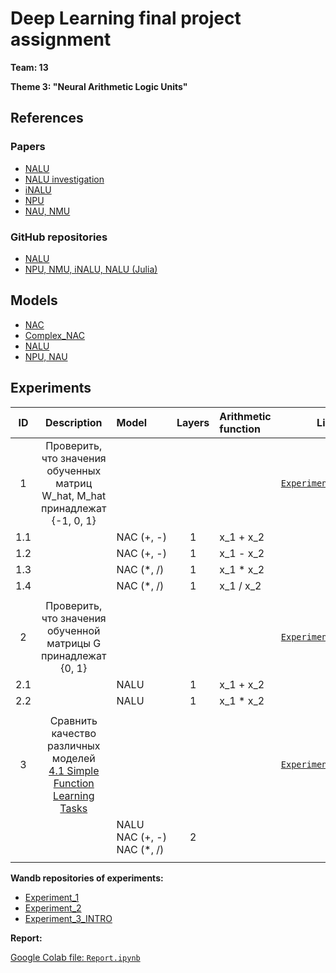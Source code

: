 
# Deep Learning final project assignment

**Team: 13**

**Theme 3: "Neural Arithmetic Logic Units"**

## References

### Papers
- [NALU](https://arxiv.org/pdf/1808.00508.pdf)
- [NALU investigation](https://github.com/FrederikWarburg/latent_disagreement)
- [iNALU](https://arxiv.org/pdf/2003.07629v1.pdf)
- [NPU](https://arxiv.org/pdf/2006.01681.pdf)
- [NAU, NMU](https://openreview.net/pdf?id=H1gNOeHKPS)

### GitHub repositories
- [NALU](https://github.com/kevinzakka/NALU-pytorch)
- [NPU, NMU, iNALU, NALU (Julia)](https://github.com/nmheim/NeuralArithmetic.jl)

## Models

- [NAC](./models/nac.py)
- [Complex_NAC](./models/complex_nac.py)
- [NALU](./models/nalu.py)
- [NPU, NAU](./models/npu.py)


## Experiments

| ID | Description | Model | Layers | Arithmetic function | Link |
| :-: | :-: | :-- | :-: | :-- | :-: |
| 1 | Проверить, <br /> что значения обученных матриц <br /> W_hat, M_hat принадлежат {-1, 0, 1} | | | | [`Experiment_1.ipynb`](Experiment_1.ipynb) |
| 1.1 | | NAC&#160;(+,&#160;-) | 1 | x_1 + x_2 | |
| 1.2 | | NAC&#160;(+,&#160;-) | 1 | x_1 - x_2 | |
| 1.3 | | NAC&#160;(*,&#160;/) | 1 | x_1 * x_2 | |
| 1.4 | | NAC&#160;(*,&#160;/) | 1 | x_1 / x_2 | |
| | | | | |
| 2 | Проверить, <br /> что значения обученной матрицы G <br /> принадлежат {0, 1} | | | | [`Experiment_2.ipynb`](Experiment_2.ipynb) |
| 2.1 | | NALU | 1 | x_1 + x_2 | |
| 2.2 | | NALU | 1 | x_1 * x_2 | |
| | | | | |
| 3 | Сравнить качество различных моделей <br /> [4.1 Simple Function Learning Tasks](https://papers.nips.cc/paper/2018/file/0e64a7b00c83e3d22ce6b3acf2c582b6-Paper.pdf) | | | | [`Experiment_3.ipynb`](Experiment_3.ipynb) |
| | | NALU <br /> NAC&#160;(+,&#160;-) <br /> NAC&#160;(*,&#160;/) | 2 |  | |
| | | | | |



**Wandb repositories of experiments:**

- [Experiment_1](https://wandb.ai/galmitr/Experiment_1)
- [Experiment_2](https://wandb.ai/galmitr/Experiment_2)
- [Experiment_3_INTRO](https://wandb.ai/galmitr/INTERPOLATION)


**Report:**

[Google Colab file: `Report.ipynb`](https://colab.research.google.com/drive/1icQ92gBv-kuD7pY39xzeKBe6cJx9pAyU?usp=sharing)
